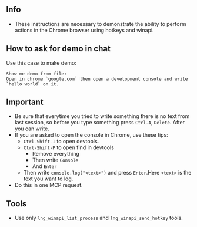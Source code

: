 ## Info
- These instructions are necessary to demonstrate the ability to perform actions in the Chrome browser using hotkeys and winapi.

## How to ask for demo in chat
Use this case to make demo:
```
Show me demo from file:
Open in chrome `google.com` then open a development console and write `hello world` on it.
```

## Important
- Be sure that everytime you tried to write something there is no text from last session, so before you type something press `Ctrl-A`, `Delete`. After you can write.
- If you are asked to open the console in Chrome, use these tips: 
  + `Ctrl-Shift-I` to open devtools.
  + `Ctrl-Shift-P` to open find in devtools
    - Remove everything
    - Then write `Console`
    - And `Enter`
  + Then write `console.log("<text>")` and press `Enter`.Here `<text>` is the text you want to log.
- Do this in one MCP request.

## Tools 
- Use only `lng_winapi_list_process` and `lng_winapi_send_hotkey` tools.
